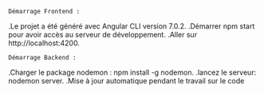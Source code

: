     
    Démarrage Frontend :

 .Le projet a été généré avec Angular CLI version 7.0.2.
 .Démarrer npm start pour avoir accès au serveur de développement.
 .Aller sur http://localhost:4200.



    Démarrage Backend :

 .Charger le package nodemon : npm install -g nodemon.
 .lancez le serveur: nodemon server.
 .Mise à jour automatique pendant le travail sur le code
